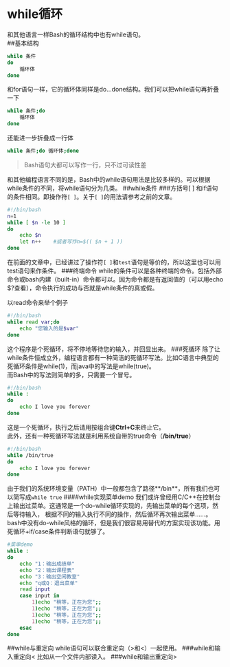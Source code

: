 while循环
==========
和其他语言一样Bash的循环结构中也有while语句。  
##基本结构
```sh
while 条件
do
    循环体
done
```
和for语句一样，它的循环体同样是do...done结构。我们可以把while语句再折叠一下
```sh
while 条件;do
    循环体
done
```
还能进一步折叠成一行体
```sh
while 条件;do 循环体;done
```
>Bash语句大都可以写作一行，只不过可读性差

和其他编程语言不同的是，Bash中的while语句用法是比较多样的。可以根据while条件的不同，将while语句分为几类。
##while条件
###方括号[ ]
和if语句的条件相同。即操作符`[ ]`。关于`[ ]`的用法请参考之前的文章。
```sh
#!/bin/bash
n=1
while [ $n -le 10 ]
do
    echo $n
    let n++    #或者写作n=$(( $n + 1 ))
done
```
在前面的文章中，已经讲过了操作符`[ ]`和`test`语句是等价的，所以这里也可以用test语句来作条件。
###终端命令
while的条件可以是各种终端的命令。包括外部命令或bash内建（built-in）命令都可以。因为命令都是有返回值的（可以用echo $?查看），命令执行的成功与否就是while条件的真或假。

以read命令来举个例子
```sh
#!/bin/bash
while read var;do
    echo "您输入的是$var"
done
```
这个程序是个死循环，将不停地等待您的输入，并回显出来。
###死循环
除了让while条件恒成立外，编程语言都有一种简洁的死循环写法。比如C语言中典型的死循环条件是while(1)，而java中的写法是while(true)。  
而Bash中的写法则简单的多，只需要一个冒号。
```sh
#!/bin/bash
while :
do
    echo I love you forever
done
```
这是一个死循环，执行之后请用按组合键**Ctrl+C**来终止它。  
此外，还有一种死循环写法就是利用系统自带的true命令（**/bin/true**）
```sh
#!/bin/bash
while /bin/true
do
    echo I love you forever
done
```
由于我们的系统环境变量（PATH）中一般都包含了路径**/bin**，所有我们也可以简写成`while true`
####while实现菜单demo
我们或许曾经用C/C++在控制台上输出过菜单。这通常是一个do-while循环实现的，先输出菜单的每个选项，然后等待输入，
根据不同的输入执行不同的操作，然后循环再次输出菜单……。  
bash中没有do-while风格的循环，但是我们很容易用替代的方案实现该功能。用死循环+if/case条件判断语句就够了。  
```sh
#菜单demo
while :
do
    echo "1：输出成绩单"
	echo "2：输出课程表"
	echo "3：输出空闲教室"
	echo "q或Q：退出菜单"
	read input
	case input in
	    1)echo "稍等，正在为您";;
		1)echo "稍等，正在为您";;
		1)echo "稍等，正在为您";;
		1)echo "稍等，正在为您";;
	esac
done
```
##while与重定向
while语句可以联合重定向（>和<）一起使用。
###while和输入重定向<
比如从一个文件内部读入。
###while和输出重定向>
